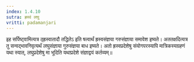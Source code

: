 ```yaml
---
index: 1.4.10
sutra: ह्रस्वं लघु
vritti: padamanjari
---
```


 इह सर्पिष्ट्वामित्यत्र ठ्ह्रस्वातादौ तद्धितेऽ इति षत्वार्थं ह्रस्वसंज्ञया गरुसंज्ञाया समावेश इष्यते। अततक्षदित्यत्र तु सन्वद्भावनिवृत्यर्थं लघुसंज्ञाया गुरुसंज्ञया बाध इष्यते। अतो ह्रस्वप्रदेशेषु संयोगपरस्यापि मात्रिकस्यग्रहणं यथा स्यात्, लघुप्रदेशेषु मा भूदिति यथाप्रदेशे संज्ञाद्वयं कर्तव्यम्॥